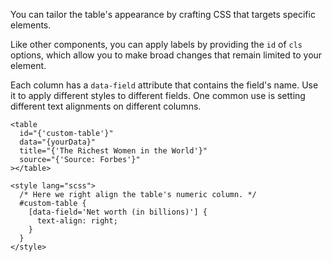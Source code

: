 You can tailor the table's appearance by crafting CSS that targets specific elements.

Like other components, you can apply labels by providing the `id` of `cls` options, which allow you to make broad changes that remain limited to your element.

Each column has a `data-field` attribute that contains the field's name. Use it to apply different styles to different fields. One common use is setting different text alignments on different columns.

```svelte
<table
  id="{'custom-table'}"
  data="{yourData}"
  title="{'The Richest Women in the World'}"
  source="{'Source: Forbes'}"
></table>

<style lang="scss">
  /* Here we right align the table's numeric column. */
  #custom-table {
    [data-field='Net worth (in billions)'] {
      text-align: right;
    }
  }
</style>
```
